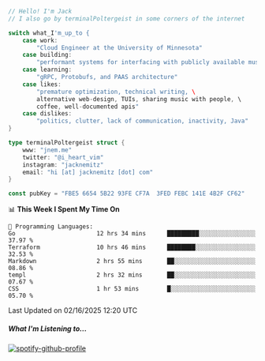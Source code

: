 ```go
// Hello! I'm Jack
// I also go by terminalPoltergeist in some corners of the internet

switch what_I'm_up_to {
    case work:
        "Cloud Engineer at the University of Minnesota"
    case building:
        "performant systems for interfacing with publicly available music datasets"
    case learning:
        "gRPC, Protobufs, and PAAS architecture"
    case likes:
        "premature optimization, technical writing, \
        alternative web-design, TUIs, sharing music with people, \
        coffee, well-documented apis"
    case dislikes:
        "politics, clutter, lack of communication, inactivity, Java"
}

type terminalPoltergeist struct {
    www: "jnem.me"
    twitter: "@i_heart_vim"
    instagram: "jacknemitz"
    email: "hi [at] jacknemitz [dot] com"
}

const pubKey = "FBE5 6654 5B22 93FE CF7A  3FED FEBC 141E 4B2F CF62"
```

<!--START_SECTION:waka-->
📊 **This Week I Spent My Time On** 

```text
💬 Programming Languages: 
Go                       12 hrs 34 mins      █████████░░░░░░░░░░░░░░░░   37.97 % 
Terraform                10 hrs 46 mins      ████████░░░░░░░░░░░░░░░░░   32.53 % 
Markdown                 2 hrs 55 mins       ██░░░░░░░░░░░░░░░░░░░░░░░   08.86 % 
templ                    2 hrs 32 mins       ██░░░░░░░░░░░░░░░░░░░░░░░   07.67 % 
CSS                      1 hr 53 mins        █░░░░░░░░░░░░░░░░░░░░░░░░   05.70 % 
```


 Last Updated on 02/16/2025 12:20 UTC
<!--END_SECTION:waka-->

##### What I'm Listening to...

[![spotify-github-profile](https://jnem.me/listening-item?maxAge=2592000)](https://jnem.me/listening)
